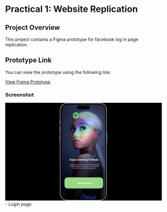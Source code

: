 # Practical 1: Website Replication

## Project Overview

This project contains a Figma prototype for facebook log in page replication.

## Prototype Link

You can view the prototype using the following link:

[View Figma Prototype](https://www.figma.com/proto/JGrNNzFwfRWr17kmxB5YW6/First-assignment?page-id=0%3A1&node-id=11-3&t=otQ7pVnxaazqEaA6-1)


### Screenshot

![c1](img.png)
*- Login page*